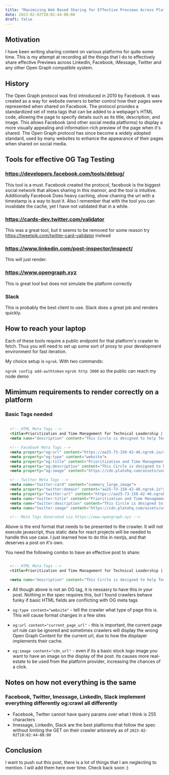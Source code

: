 ```yaml
---
title: "Maximizing Web Based Sharing for Effective Previews Across Platforms"
date: 2023-02-02T10:02:44-08:00
draft: false
---
```


## Motivation

I have been writing sharing content on various platforms for quite some time. This is my attempt at recording all the things that I do to effectively share effective Previews across LinkedIn, Facebook, iMessage, Twitter and any other Open Graph compatible system.

## History

The Open Graph protocol was first introduced in 2010 by Facebook. It was created as a way for website owners to better control how their pages were represented when shared on Facebook. The protocol provides a standardized set of meta tags that can be added to a webpage's HTML code, allowing the page to specify details such as its title, description, and image. This allows Facebook (and other social media platforms) to display a more visually appealing and information-rich preview of the page when it's shared. The Open Graph protocol has since become a widely adopted standard, used by many websites to enhance the appearance of their pages when shared on social media.

## Tools for effective OG Tag Testing

### https://developers.facebook.com/tools/debug/

This tool is a must. Facebook created the protocol, facebook is the biggest social network that allows sharing in this mannor, and the tool is intuitive. Additionally Facebook Does heavy caching, show chaning the url with a timestamp is a way to bust it. Also I remember that with the tool you can invalidate the cache, yet I have not validated that in a while.

### https://cards-dev.twitter.com/validator

This was a great tool, but it seems to be removed for some reason try
https://tweetpik.com/twitter-card-validator instead

### https://www.linkedin.com/post-inspector/inspect/

This will just render.

### https://www.opengraph.xyz 

This is great tool but does not simulate the platform correctly

### Slack

This is probably the best client to use. Slack does a great job and renders quickly.

## How to reach your laptop

Each of these tools require a public endpoint for that platform's crawler to fetch. Thus you will need to set up some sort of proxy to your development environment for fast iteration.

My choice setup is `ngrok`. With two commands:

`ngrok config add-authtoken`
`ngrok http 3000` so the public can reach my node demo

## Mimimum requirements to render correctly on a platform
### Basic Tags needed

```html

  <!-- HTML Meta Tags -->
  <title>Prioritization and Time Management for Technical Leadership | Plato Academy</title>
  <meta name="description" content="This Circle is designed to help Technical Leaders of medium-sized companies better prioritize and manage their time. Over the course of four online sessions, participants will be guided through topics such as creating a clear set of goals, managing team workloads, and dealing with unexpected changes. Each session will provide actionable advice and strategies to help Technical Leaders scale their teams successfully.">

  <!-- Facebook Meta Tags -->
  <meta property="og:url" content="https://aa25-73-158-42-46.ngrok.io/circles/prioritization-and-time-management-for-technical-leadership-93vj58i3w5v">
  <meta property="og:type" content="website">
  <meta property="og:title" content="Prioritization and Time Management for Technical Leadership | Plato Academy">
  <meta property="og:description" content="This Circle is designed to help Technical Leaders of medium-sized companies better prioritize and manage their time. Over the course of four online sessions, participants will be guided through topics such as creating a clear set of goals, managing team workloads, and dealing with unexpected changes. Each session will provide actionable advice and strategies to help Technical Leaders scale their teams successfully.">
  <meta property="og:image" content="https://cdn.platohq.com/assets/users/avatars/183f0b10-6a55-4083-aeaf-570a48f26326.jpg">

  <!-- Twitter Meta Tags -->
  <meta name="twitter:card" content="summary_large_image">
  <meta property="twitter:domain" content="aa25-73-158-42-46.ngrok.io">
  <meta property="twitter:url" content="https://aa25-73-158-42-46.ngrok.io/circles/prioritization-and-time-management-for-technical-leadership-93vj58i3w5v">
  <meta name="twitter:title" content="Prioritization and Time Management for Technical Leadership | Plato Academy">
  <meta name="twitter:description" content="This Circle is designed to help Technical Leaders of medium-sized companies better prioritize and manage their time. Over the course of four online sessions, participants will be guided through topics such as creating a clear set of goals, managing team workloads, and dealing with unexpected changes. Each session will provide actionable advice and strategies to help Technical Leaders scale their teams successfully.">
  <meta name="twitter:image" content="https://cdn.platohq.com/assets/users/avatars/183f0b10-6a55-4083-aeaf-570a48f26326.jpg">

  <!-- Meta Tags Generated via https://www.opengraph.xyz -->

```

Above is the end format that needs to be presented to the crawler. It will not execute javascript, thus static data for react projects will be needed to handle this use case. I just learned how to do this in nextjs, and that deserves a post on it's own.


You need the following combo to have an effective post to share:


```html

  <!-- HTML Meta Tags -->
  <title>Prioritization and Time Management for Technical Leadership | Plato Academy</title>

  <meta name="description" content="This Circle is designed to help Technical Leaders of medium-sized companies better prioritize and manage their time. Over the course of four online sessions, participants will be guided through topics such as creating a clear set of goals, managing team workloads, and dealing with unexpected changes. Each session will provide actionable advice and strategies to help Technical Leaders scale their teams successfully.">
```

* All though above is not an OG tag, it is nessasry to have this in your post. Nothing in the spec requires this, but I found crawlers behave funky if basic HTML fields are conflicting with OG meta tags

* `og:type content="website"` - tell the crawler what type of page this is. This will cause format changes in a few sites
* `og:url content="current_page_url"` - this is important, the current page url rule can be ignored and sometimes crawlers will display the wrong Open Graph Content for the current url, due to how the displayer implements their cache.
* `og:image content="cdn_url"` - even if its a basic stock logo image you want to have an image on the display of the post. Its causes more real-estate to be used from the platform provider, increasing the chances of a click.

## Notes on how not everything is the same

### Facebook, Twitter, Imessage, LinkedIn, Slack implement everything differently og:crawl all differently

* Facebook, Twitter cannot have query params over what I think is 255 characters
* Imessage, LinkedIn, Slack are the best platforms that follow the spec without limiting the GET on their crawler arbirarely as of `2023-02-02T10:02:44-08:00`

## Conclusion

I want to push out this post, there is a lot of things that I am neglecting to mention. I will add them here over time. Check back soon :) 
